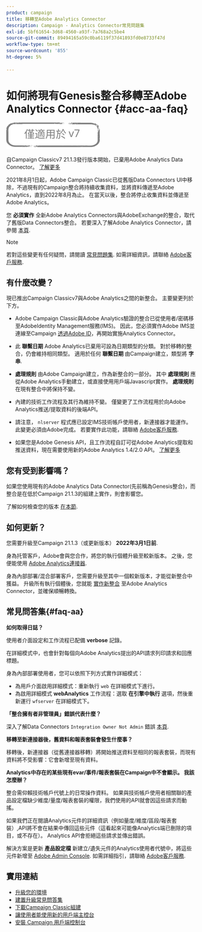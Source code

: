 ```yaml
---
product: campaign
title: 移轉至Adobe Analytics Connector
description: Campaign - Analytics Connector常見問題集
exl-id: 5bf61654-3d68-4560-a93f-7a768a2c5be4
source-git-commit: 89494165a59c0ba6119f37d41893fd0e8733f47d
workflow-type: tm+mt
source-wordcount: '855'
ht-degree: 5%

---
```


# 如何將現有Genesis整合移轉至Adobe Analytics Connector {#acc-aa-faq}

![](../../assets/v7-only.svg)

自Campaign Classicv7 21.1.3發行版本開始，已棄用Adobe Analytics Data Connector。 [了解更多](https://experienceleague.adobe.com/docs/analytics/import/dataconnectors/data-connectors-eol.html)

2021年8月1日起，Adobe Campaign Classic已從舊版Data Connectors UI中移除，不過現有的Campaign整合將持續收集資料，並將資料傳遞至Adobe Analytics，直到2022年8月為止。 在當天以後，整合將停止收集資料並傳遞至Adobe Analytics。

您 **必須實作** 全新Adobe Analytics Connectors與AdobeExchange的整合，取代了舊版Data Connectors整合。 若要深入了解Adobe Analytics Connector，請參閱 [本頁](../../platform/using/adobe-analytics-connector.md).

>[!NOTE]
>
>若對這些變更有任何疑問，請閱讀 [常見問題集](#faq-aa). 如需詳細資訊，請聯絡 [Adobe客戶服務](https://helpx.adobe.com/tw/enterprise/admin-guide.html/enterprise/using/support-for-experience-cloud.ug.html).

## 有什麼改變？

現已推出Campaign Classicv7與Adobe Analytics之間的新整合。 主要變更列於下方。

* Adobe Campaign Classic與Adobe Analytics驗證的整合已從使用者/密碼移至AdobeIdentity Management服務(IMS)。 因此，您必須實作Adobe IMS並連線至Campaign [透過Adobe ID](../../integrations/using/about-adobe-id.md)，再開始實施Analytics Connector。

* 此 **聯繫日期** Adobe Analytics已棄用可設為日期類型的分類。 對於移轉的整合，仍會維持相同類型。 適用於任何 **聯繫日期** 由Campaign建立，類型將 **字串**.

* **處理規則** 由Adobe Campaign建立，作為新整合的一部分。 其中 **處理規則** 應從Adobe Analytics手動建立，或直接使用用戶端Javascript實作。 **處理規則** 在現有整合中將保持不變。

* 內建的技術工作流程及其行為維持不變。 僅變更了工作流程用於向Adobe Analytics推送/提取資料的後端API。

* 請注意， `nlserver` 程式應已設定IMS技術帳戶使用者，新連接器才能運作。 此變更必須由Adobe完成。 若要實作此功能，請聯絡 [Adobe客戶服務](https://helpx.adobe.com/enterprise/admin-guide.html/enterprise/using/support-for-experience-cloud.ug.html).

* 如果您是Adobe Genesis API，且工作流程自訂可從Adobe Analytics提取和推送資料，現在需要使用新的Adobe Analytics 1.4/2.0 API。 [了解更多](https://adobeexchangeec.zendesk.com/hc/en-us/articles/360047148832-Replacements-for-Data-Connector-API-calls)

## 您有受到影響嗎？

如果您使用現有的Adobe Analytics Data Connector(先前稱為Genesis整合)，而整合是在低於Campaign 21.1.3的組建上實作，則會影響您。

了解如何檢查您的版本 [在本節](../../platform/using/launching-adobe-campaign.md#getting-your-campaign-version).

## 如何更新？

您需要升級至Campaign 21.1.3（或更新版本） **2022年3月1日前**.

身為托管客戶，Adobe會與您合作，將您的執行個體升級至較新版本。 之後，您便能使用 [Adobe Analytics連接器](../../platform/using/adobe-analytics-connector.md).

身為內部部署/混合部署客戶，您需要升級至其中一個較新版本，才能從新整合中獲益。
升級所有執行個體後，您就能 [實作新整合](../../platform/using/adobe-analytics-provisioning.md) 至Adobe Analytics Connector，並確保順暢轉換。

## 常見問答集{#faq-aa}

**如何取得日誌？**

使用者介面設定和工作流程已配備 **verbose** 記錄。

在詳細模式中，也會針對每個向Adobe Analytics提出的API請求列印請求和回應標題。

身為內部部署使用者，您可以依照下列方式實作詳細模式：

* 為用戶介面啟用詳細模式：重新執行 `web` 在詳細模式下進行。
* 為啟用詳細模式 **webAnalytics** 工作流程：選取 **在引擎中執行** 選項，然後重新運行 `wfserver` 在詳細模式下。

**「整合擁有者非管理員」錯誤代表什麼？**

深入了解Data Connectors `Integration Owner Not Admin` 錯誤 [本頁](https://adobeexchangeec.zendesk.com/hc/en-us/articles/360035167932-Adobe-Analytics-Data-Connectors-Integration-Owner-Not-Admin-Error).

**移轉至新連接器後，舊資料和報表套裝會發生什麼事？**

移轉後，新連接器（從舊連接器移轉）將開始推送資料至相同的報表套裝，而現有資料將不受影響：它會新增至現有資料。

**Analytics中存在的某些現有evar/事件/報表套裝在Campaign中不會顯示。 我該怎麼辦？**

整合需仰賴技術帳戶代號上的日常操作資料。 如果與技術帳戶使用者相關聯的產品設定檔缺少維度/量度/報表套裝的權限，我們使用的API就會因這些請求而動搖。

如果我們正在閱讀Analytics元件的詳細資訊（例如量度/維度/區段/報表套裝）,API將不會在結果中傳回這些元件（這看起來可能像Analytics端已刪除的項目，或不存在）。 Analytics API會拒絕這些請求並傳出錯誤。

解決方案是更新 **產品設定檔** 新建立/遺失元件的Analytics使用者代號中，將這些元件新增至 [Adobe Admin Console](https://adminconsole.adobe.com/). 如需詳細指引，請聯絡 [Adobe客戶服務](https://helpx.adobe.com/enterprise/admin-guide.html/enterprise/using/support-for-experience-cloud.ug.html).

## 實用連結

* [升級您的環境](../../production/using/build-upgrade.md)
* [建置升級常見問答集](../../platform/using/faq-build-upgrade.md)
* [下載Campaign Classic組建](https://experience.adobe.com/#/downloads/content/software-distribution/en/campaign.html)
* [讓使用者能使用新的用戶端主控台](../../installation/using/client-console-availability-for-windows.md)
* [安裝 Campaign 用戶端控制台](../../installation/using/installing-the-client-console.md)
